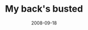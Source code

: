 ---
layout: base.njk
title : 'My back&#39;s busted' 
view_title : 'My back&#39;s busted' 
year : '2008' 
date : '2008-09-18' 
img_file : '/drawing/mybacksbusted.jpg' 
html_file : 'mybacksbusted' 
next_html : 'ideservethat.html' 
year_order : '416' 
permalink : "title/{{html_file}}.html"
---